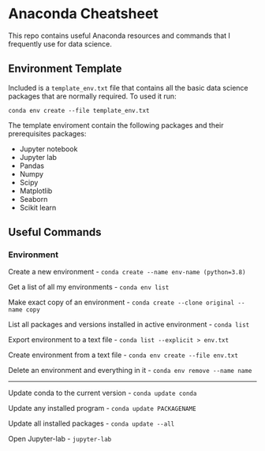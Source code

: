 # Anaconda Cheatsheet
This repo contains useful Anaconda resources and commands that I frequently use for data science.

## Environment Template
Included is a `template_env.txt` file that contains all the basic data science packages that are normally required. To used it run:
```
conda env create --file template_env.txt
```
The template enviroment contain the following packages and their prerequisites packages:
- Jupyter notebook
- Jupyter lab
- Pandas
- Numpy
- Scipy
- Matplotlib
- Seaborn
- Scikit learn


## Useful Commands

### Environment
Create a new environment - `conda create --name env-name (python=3.8)`

Get a list of all my environments - `conda env list`

Make exact copy of an environment - `conda create --clone original --name copy`

List all packages and versions installed in active environment - `conda list`

Export environment to a text file - `conda list --explicit > env.txt`

Create environment from a text file - `conda env create --file env.txt`

Delete an environment and everything in it - `conda env remove --name name`

<hr>

Update conda to the current version - `conda update conda`

Update any installed program - `conda update PACKAGENAME`

Update all installed packages - `conda update --all`

Open Jupyter-lab - `jupyter-lab`
